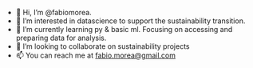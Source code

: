 - 👋 Hi, I’m @fabiomorea. 
- 👀 I’m interested in datascience to support the sustainability transition. 
- 🌱 I’m currently learning py & basic ml. Focusing on accessing and preparing data for analysis. 
- 💞️ I’m looking to collaborate on sustainability projects
- 📫 You can reach me at fabio.morea@gmail.com

<!---
fabiomorea/fabiomorea is a ✨ special ✨ repository because its `README.md` (this file) appears on your GitHub profile.
You can click the Preview link to take a look at your changes.
--->

